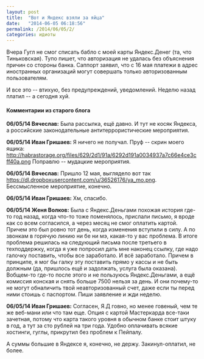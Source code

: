 ```yaml
---
layout: post
title:  "Вот и Яндекс взяли за яйца"
date:   "2014-06-05 06:18:56"
permalink: /2014/06/05/2/
categories: идиоты
---
```


Вчера Гугл не смог списать бабло с моей карты Яндекс.Денег (та, что
Тиньковская).  Тупо пишет, что авторизация не удалась без объяснения
причин со стороны банка.  Саппорт заявил, что с 16 мая платежи в адрес
иностранных организаций могут совершать только авторизованным
пользователям.

И все это -- втихую, без предупреждений, уведомлений. Неделю назад
платил -- а сегодня хуй.



#### Комментарии из старого блога


**06/05/14 Вячеслав:** Была рассылка, ещё давно. И тут не косяк
  Яндекса, а российские законодательные антитеррористические
  мероприятия.


**06/05/14 Иван Гришаев:** Я ничего не получал. Пруф -- скрин моего
ящика:
http://habrastorage.org/files/629/2d1/91a/6292d191a0034937a7c66e4ce3cff40a.png
Поправлю -- мудацкие мероприятия.



**06/05/14 Вячеслав:** Пришло 12 мая, выглядело вот так
  https://dl.dropboxusercontent.com/u/36526176/ya_mo.png. Бессмысленное
  мероприятие, конечно.


**06/05/14 Иван Гришаев:** Хм, спасибо.


**06/05/14 Женя Волков:** Была с Яндекс.Деньгами похожая история
  где-то год назад, когда что-то тоже поменялось, прислали письмо, я
  вроде как со всем согласился, а через месяц не смог оплатить
  картой. Причем это был ровно тот день, когда изменения вступили в
  силу. А по звонкам в горячую линию ни бе ни мэ, какая-то у вас
  проблема. В итоге проблема решилась на следующий письма после
  третьего в техподдержку, когда я уже попросил дать мне наконец
  ссылку, где надо галочку поставить, чтобы все заработало. И всё
  заработало. Причем в принципе, я мог бы галку эту поставить прямо у
  кассы и не быть должным (да, пришлось ещё и задолжать, услуга была
  оказана). Вобщем-то где-то после этого и не пользуюсь
  Яндекс.Деньгами, а ещё комиссия конская и снять больше 7500 нельзя
  за день. И они почему-то не могут обналичить твой неавторизованный
  счет, даже если ты перед ними стоишь с паспортом. Пиши заявление и
  жди неделю.


**06/05/14 Иван Гришаев:** Согласен, Я.Д говно, но менее говеный, чем
те же веб-мани или что там еще.  Опция с картой Мастеркарда все-таки
зачетная, потому что карта такого уровня в обычном банке стоит штуку в
год, а тут за сто рублей на три года.  Удобно оплачивать всякие
хостинги, гуглы, прикрутил без проблем к Пейпалу.

А суммы большие в Яндексе я, конечно, не держу. Закинул-оплатил, не
более.
